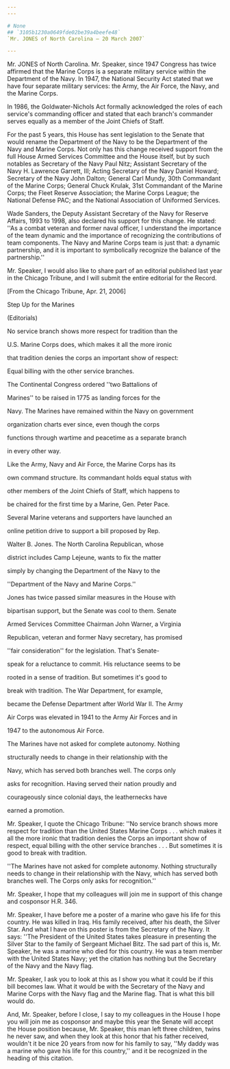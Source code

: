 ```yaml
---
---

# None
## `3105b1230a0649fde02be39a4beefe48`
`Mr. JONES of North Carolina — 20 March 2007`

---
```



Mr. JONES of North Carolina. Mr. Speaker, since 1947 Congress has 
twice affirmed that the Marine Corps is a separate military service 
within the Department of the Navy. In 1947, the National Security Act 
stated that we have four separate military services: the Army, the Air 
Force, the Navy, and the Marine Corps.

In 1986, the Goldwater-Nichols Act formally acknowledged the roles of 
each service's commanding officer and stated that each branch's 
commander serves equally as a member of the Joint Chiefs of Staff.

For the past 5 years, this House has sent legislation to the Senate 
that would rename the Department of the Navy to be the Department of 
the Navy and Marine Corps. Not only has this change received support 
from the full House Armed Services Committee and the House itself, but 
by such notables as Secretary of the Navy Paul Nitz; Assistant 
Secretary of the Navy H. Lawrence Garrett, III; Acting Secretary of the 
Navy Daniel Howard; Secretary of the Navy John Dalton; General Carl 
Mundy, 30th Commandant of the Marine Corps; General Chuck Krulak, 31st 
Commandant of the Marine Corps; the Fleet Reserve Association; the 
Marine Corps League; the National Defense PAC; and the National 
Association of Uniformed Services.

Wade Sanders, the Deputy Assistant Secretary of the Navy for Reserve 
Affairs, 1993 to 1998, also declared his support for this change. He 
stated: ''As a combat veteran and former naval officer, I understand 
the importance of the team dynamic and the importance of recognizing 
the contributions of team components. The Navy and Marine Corps team is 
just that: a dynamic partnership, and it is important to symbolically 
recognize the balance of the partnership.''

Mr. Speaker, I would also like to share part of an editorial 
published last year in the Chicago Tribune, and I will submit the 
entire editorial for the Record.








 [From the Chicago Tribune, Apr. 21, 2006]













Step Up for the Marines
















(Editorials)




 No service branch shows more respect for tradition than the 


 U.S. Marine Corps does, which makes it all the more ironic 


 that tradition denies the corps an important show of respect: 


 Equal billing with the other service branches.



 The Continental Congress ordered ''two Battalions of 


 Marines'' to be raised in 1775 as landing forces for the 


 Navy. The Marines have remained within the Navy on government 


 organization charts ever since, even though the corps 


 functions through wartime and peacetime as a separate branch 


 in every other way.



 Like the Army, Navy and Air Force, the Marine Corps has its 


 own command structure. Its commandant holds equal status with 


 other members of the Joint Chiefs of Staff, which happens to 


 be chaired for the first time by a Marine, Gen. Peter Pace.



 Several Marine veterans and supporters have launched an 


 online petition drive to support a bill proposed by Rep. 


 Walter B. Jones. The North Carolina Republican, whose 


 district includes Camp Lejeune, wants to fix the matter 


 simply by changing the Department of the Navy to the 


 ''Department of the Navy and Marine Corps.''



 Jones has twice passed similar measures in the House with 


 bipartisan support, but the Senate was cool to them. Senate 


 Armed Services Committee Chairman John Warner, a Virginia 


 Republican, veteran and former Navy secretary, has promised 


 ''fair consideration'' for the legislation. That's Senate-


 speak for a reluctance to commit. His reluctance seems to be 


 rooted in a sense of tradition. But sometimes it's good to 


 break with tradition. The War Department, for example,




 became the Defense Department after World War II. The Army 


 Air Corps was elevated in 1941 to the Army Air Forces and in 


 1947 to the autonomous Air Force.



 The Marines have not asked for complete autonomy. Nothing 


 structurally needs to change in their relationship with the 


 Navy, which has served both branches well. The corps only 


 asks for recognition. Having served their nation proudly and 


 courageously since colonial days, the leathernecks have 


 earned a promotion.


Mr. Speaker, I quote the Chicago Tribune: ''No service branch shows 
more respect for tradition than the United States Marine Corps . . . 
which makes it all the more ironic that tradition denies the Corps an 
important show of respect, equal billing with the other service 
branches . . . But sometimes it is good to break with tradition.

''The Marines have not asked for complete autonomy. Nothing 
structurally needs to change in their relationship with the Navy, which 
has served both branches well. The Corps only asks for recognition.''

Mr. Speaker, I hope that my colleagues will join me in support of 
this change and cosponsor H.R. 346.

Mr. Speaker, I have before me a poster of a marine who gave his life 
for this country. He was killed in Iraq. His family received, after his 
death, the Silver Star. And what I have on this poster is from the 
Secretary of the Navy. It says: ''The President of the United States 
takes pleasure in presenting the Silver Star to the family of Sergeant 
Michael Bitz. The sad part of this is, Mr. Speaker, he was a marine who 
died for this country. He was a team member with the United States 
Navy; yet the citation has nothing but the Secretary of the Navy and 
the Navy flag.

Mr. Speaker, I ask you to look at this as I show you what it could be 
if this bill becomes law. What it would be with the Secretary of the 
Navy and Marine Corps with the Navy flag and the Marine flag. That is 
what this bill would do.

And, Mr. Speaker, before I close, I say to my colleagues in the House 
I hope you will join me as cosponsor and maybe this year the Senate 
will accept the House position because, Mr. Speaker, this man left 
three children, twins he never saw, and when they look at this honor 
that his father received, wouldn't it be nice 20 years from now for his 
family to say, ''My daddy was a marine who gave his life for this 
country,'' and it be recognized in the heading of this citation.
